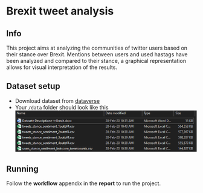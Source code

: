 # Brexit tweet analysis

## Info
This project aims at analyzing the communities of twitter users based on their stance over Brexit. 
Mentions between users and used hastags have been analyzed and compared to their stance, a graphical representation allows for visual interpretation of the results.

## Dataset setup
- Download dataset from [dataverse](https://dataverse.harvard.edu/dataset.xhtml?persistentId=doi:10.7910/DVN/KP4XRP)
- Your `/data` folder should look like this
![folder structure](https://raw.githubusercontent.com/loris2222/brexit-tweet-analysis/master/pics/datafolder.png)

## Running
Follow the **workflow** appendix in the **report** to run the project.
